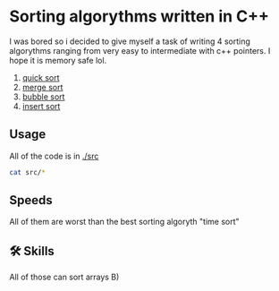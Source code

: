 # Sorting algorythms written in C++

I was bored so i decided to give myself a task of writing 4 sorting algorythms ranging from very easy to intermediate with c++ pointers. I hope it is memory safe lol.

1. [quick sort](./src/quick.cpp)
1. [merge sort](./src/merge.cpp)
1. [bubble sort](./src/bubble.cpp)
1. [insert sort](./src/insert.cpp)

## Usage

All of the code is in [./src](./src)
```bash
cat src/*
```


## Speeds

All of them are worst than the best sorting algoryth "time sort"


## 🛠 Skills
All of those can sort arrays B)

